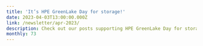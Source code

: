 ```yaml
---
title: 'It’s HPE GreenLake Day for storage!'
date: 2023-04-03T13:00:00.000Z
link: /newsletter/apr-2023/
description: Check out our posts supporting HPE GreenLake Day for storage, as well as continuing articles regarding the open sourcing of the Workshop-on-Demand infrastructure, application performance monitoring and hybrid cloud application challenges.
monthly: 73
---
```


